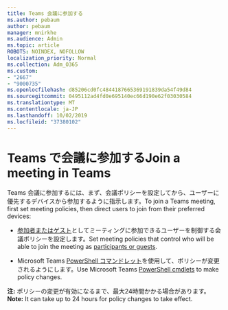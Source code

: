```yaml
---
title: Teams 会議に参加する
ms.author: pebaum
author: pebaum
manager: mnirkhe
ms.audience: Admin
ms.topic: article
ROBOTS: NOINDEX, NOFOLLOW
localization_priority: Normal
ms.collection: Adm_O365
ms.custom:
- "2667"
- "9000735"
ms.openlocfilehash: d85206cd0fc4844187665369191839da54f49d84
ms.sourcegitcommit: 0495112ad4fd0e695140ec66d190e62f03030584
ms.translationtype: MT
ms.contentlocale: ja-JP
ms.lasthandoff: 10/02/2019
ms.locfileid: "37380102"
---
```

# <a name="join-a-meeting-in-teams"></a><span data-ttu-id="3726e-102">Teams で会議に参加する</span><span class="sxs-lookup"><span data-stu-id="3726e-102">Join a meeting in Teams</span></span>

<span data-ttu-id="3726e-103">Teams 会議に参加するには、まず、会議ポリシーを設定してから、ユーザーに優先するデバイスから参加するように指示します。</span><span class="sxs-lookup"><span data-stu-id="3726e-103">To join a Teams meeting, first set meeting policies, then direct users to join from their preferred devices:</span></span>

- <span data-ttu-id="3726e-104">[参加者またはゲスト](https://docs.microsoft.com/microsoftteams/meeting-policies-in-teams#meeting-policy-settings---participants--guests)としてミーティングに参加できるユーザーを制御する会議ポリシーを設定します。</span><span class="sxs-lookup"><span data-stu-id="3726e-104">Set meeting policies that control who will be able to join the meeting as [participants or guests](https://docs.microsoft.com/microsoftteams/meeting-policies-in-teams#meeting-policy-settings---participants--guests).</span></span> 

- <span data-ttu-id="3726e-105">Microsoft Teams [PowerShell コマンドレット](https://docs.microsoft.com/en-us/microsoftteams/teams-powershell-overview)を使用して、ポリシーが変更されるようにします。</span><span class="sxs-lookup"><span data-stu-id="3726e-105">Use Microsoft Teams [PowerShell cmdlets](https://docs.microsoft.com/en-us/microsoftteams/teams-powershell-overview) to make policy changes.</span></span>    

<span data-ttu-id="3726e-106">**注:** ポリシーの変更が有効になるまで、最大24時間かかる場合があります。</span><span class="sxs-lookup"><span data-stu-id="3726e-106">**Note:** It can take up to 24 hours for policy changes to take effect.</span></span>